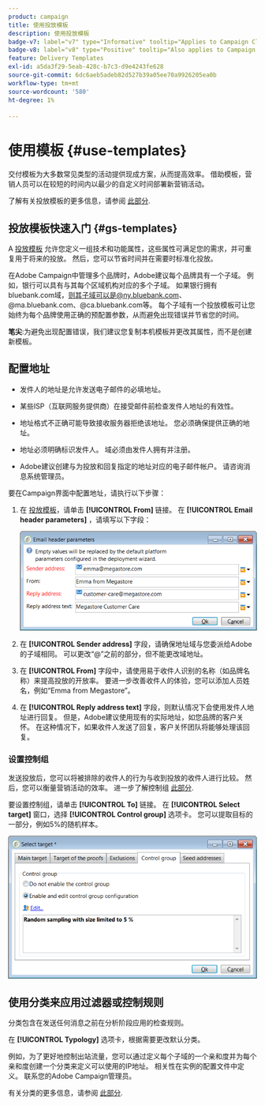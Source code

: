 ```yaml
---
product: campaign
title: 使用投放模板
description: 使用投放模板
badge-v7: label="v7" type="Informative" tooltip="Applies to Campaign Classic v7"
badge-v8: label="v8" type="Positive" tooltip="Also applies to Campaign v8"
feature: Delivery Templates
exl-id: a5da3f29-5eab-428c-b7c3-d9e4243fe628
source-git-commit: 6dc6aeb5adeb82d527b39a05ee70a9926205ea0b
workflow-type: tm+mt
source-wordcount: '580'
ht-degree: 1%

---
```


# 使用模板 {#use-templates}



交付模板为大多数常见类型的活动提供现成方案，从而提高效率。 借助模板，营销人员可以在较短的时间内以最少的自定义时间部署新营销活动。

了解有关投放模板的更多信息，请参阅 [此部分](creating-a-delivery-template.md).

## 投放模板快速入门 {#gs-templates}

A [投放模板](creating-a-delivery-template.md) 允许您定义一组技术和功能属性，这些属性可满足您的需求，并可重复用于将来的投放。 然后，您可以节省时间并在需要时标准化投放。

在Adobe Campaign中管理多个品牌时，Adobe建议每个品牌具有一个子域。 例如，银行可以具有与其每个区域机构对应的多个子域。 如果银行拥有bluebank.com域，则其子域可以是@ny.bluebank.com、@ma.bluebank.com、@ca.bluebank.com等。 每个子域有一个投放模板可让您始终为每个品牌使用正确的预配置参数，从而避免出现错误并节省您的时间。

**笔尖**:为避免出现配置错误，我们建议您复制本机模板并更改其属性，而不是创建新模板。

## 配置地址

* 发件人的地址是允许发送电子邮件的必填地址。

* 某些ISP（互联网服务提供商）在接受邮件前检查发件人地址的有效性。

* 地址格式不正确可能导致接收服务器拒绝该地址。 您必须确保提供正确的地址。

* 地址必须明确标识发件人。 域必须由发件人拥有并注册。

* Adobe建议创建与为投放和回复指定的地址对应的电子邮件帐户。 请咨询消息系统管理员。

要在Campaign界面中配置地址，请执行以下步骤：

1. 在 [投放模板](creating-a-delivery-template.md)，请单击 **[!UICONTROL From]** 链接。 在 **[!UICONTROL Email header parameters]** ，请填写以下字段：

   ![](assets/d_best_practices_email_header.png)

1. 在 **[!UICONTROL Sender address]** 字段，请确保地址域与您委派给Adobe的子域相同。 可以更改“@”之前的部分，但不能更改域地址。

1. 在 **[!UICONTROL From]** 字段中，请使用易于收件人识别的名称（如品牌名称）来提高投放的开放率。 要进一步改善收件人的体验，您可以添加人员姓名，例如“Emma from Megastore”。

1. 在 **[!UICONTROL Reply address text]** 字段，则默认情况下会使用发件人地址进行回复。 但是，Adobe建议使用现有的实际地址，如您品牌的客户关怀。 在这种情况下，如果收件人发送了回复，客户关怀团队将能够处理该回复。

### 设置控制组

发送投放后，您可以将被排除的收件人的行为与收到投放的收件人进行比较。 然后，您可以衡量营销活动的效率。 进一步了解控制组 [此部分](../../campaign/using/marketing-campaign-deliveries.md#defining-a-control-group).

要设置控制组，请单击 **[!UICONTROL To]** 链接。 在 **[!UICONTROL Select target]** 窗口，选择 **[!UICONTROL Control group]** 选项卡。 您可以提取目标的一部分，例如5%的随机样本。

![](assets/d_best_practices_control_group.png)

## 使用分类来应用过滤器或控制规则

分类包含在发送任何消息之前在分析阶段应用的检查规则。

在 **[!UICONTROL Typology]** 选项卡，根据需要更改默认分类。

例如，为了更好地控制出站流量，您可以通过定义每个子域的一个亲和度并为每个亲和度创建一个分类来定义可以使用的IP地址。 相关性在实例的配置文件中定义。 联系您的Adobe Campaign管理员。

有关分类的更多信息，请参阅 [此部分](../../campaign-opt/using/about-campaign-typologies.md).
